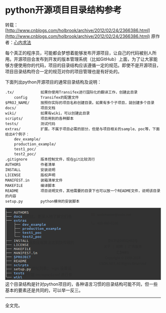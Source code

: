 ﻿# python开源项目目录结构参考
转载：[http://www.cnblogs.com/holbrook/archive/2012/02/24/2366386.html](http://www.cnblogs.com/holbrook/archive/2012/02/24/2366386.html)
原作者：[心内求法](http://www.cnblogs.com/holbrook/archive/2012/02/24/2366386.html)

每个真正的程序员，可能都会梦想着能够发布开源项目，让自己的代码被别人所用。开源项目会发布到开发的版本管理系统（比如GitHub）上面，为了让大家能够方便使用你的代码，项目的目录结构应该遵循一定的规范。即使不是开源项目，项目目录结构符合一定的规范对你的项目管理也是有好处的。

下面列出python开源项目的通常目录结构及说明：
```shell
.tx/            如果你使用Transifex进行国际化的翻译工作，创建此目录
    config      Transifex的配置文件
$PROJ_NAME/     按照你实际的项目名称创建目录。如果有多个子项目，就创建多个目录
docs/           项目文档
wiki/           如果有wiki，可以创建此目录
scripts/        项目用到的各种脚本
tests/          测试代码
extras/         扩展，不属于项目必需的部分，但是与项目相关的sample、poc等，下面给出4个例子：
    dev_example/
    production_example/
    test1_poc/
    test2_poc/
.gitignore      版本控制文件，现在git比较流行
AUTHORS         作者清单
INSTALL         安装说明
LICENSE         版权声明
MANIFEST.in     装箱清单文件
MAKEFILE        编译脚本
README          项目说明文件，其他需要的目录下也可以放一个README文件，说明该目录的内容
setup.py        python模块的安装脚本
```
![example][1]
这个目录结构是针对python项目的，各种语言习惯的目录结构可能不同，但一些基本的要素还是共同的，可以举一反三。

------
全文完。


  [1]: https://github.com/zuimrs/myBlogFile/raw/master/B010/15fdb6f41b3711aa.png